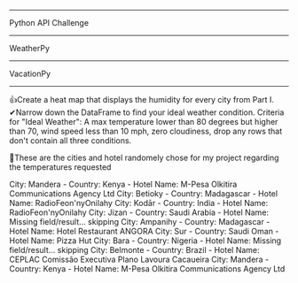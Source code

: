 ***
Python API Challenge
***
WeatherPy
***
VacationPy
***
👍Create a heat map that displays the humidity for every city from Part I.
✔Narrow down the DataFrame to find your ideal weather condition. Criteria for "Ideal Weather": A max temperature lower than 80 degrees but higher than 70, wind speed less than 10 mph, zero cloudiness, drop any rows that don't contain all three conditions.


👀These are the cities and hotel randomely chose for my project regarding the temperatures requested 

City: Mandera - Country: Kenya - Hotel Name: M-Pesa Olkitira Communications Agency Ltd
City: Betioky - Country: Madagascar - Hotel Name: RadioFeon'nyOnilahy
City: Kodār - Country: India - Hotel Name: RadioFeon'nyOnilahy
City: Jizan - Country: Saudi Arabia - Hotel Name: Missing field/result... skipping
City: Ampanihy - Country: Madagascar - Hotel Name: Hotel Restaurant ANGORA
City: Sur - Country: Saudi Oman - Hotel Name: Pizza Hut
City: Bara - Country: Nigeria - Hotel Name: Missing field/result... skipping
City: Belmonte - Country: Brazil - Hotel Name: CEPLAC Comissão Executiva Plano Lavoura Cacaueira
City: Mandera - Country: Kenya - Hotel Name: M-Pesa Olkitira Communications Agency Ltd
